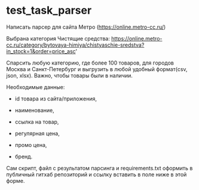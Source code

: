 # test_task_parser
Написать парсер для сайта Метро (https://online.metro-cc.ru/)

Выбрана категория Чистящие средства:
https://online.metro-cc.ru/category/bytovaya-himiya/chistyaschie-sredstva?in_stock=1&order=price_asc'


Спарсить любую категорию, где более 100 товаров, для городов Москва и Санкт-Петербург и выгрузить в любой удобный формат(csv, json, xlsx). Важно, чтобы товары были в наличии.


Необходимые данные: 

- id товара из сайта/приложения, 

- наименование, 

- ссылка на товар, 

- регулярная цена, 

- промо цена, 

- бренд.

Сам скрипт, файл с результатом парсинга и requirements.txt оформить в публичный гитхаб репозиторий и ссылку вставить в поле ниже в этой форме.
